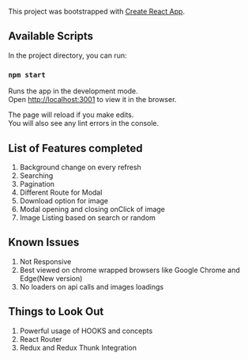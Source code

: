 This project was bootstrapped with [Create React App](https://github.com/facebook/create-react-app).

## Available Scripts

In the project directory, you can run:

### `npm start`

Runs the app in the development mode.<br />
Open [http://localhost:3001](http://localhost:3001) to view it in the browser.

The page will reload if you make edits.<br />
You will also see any lint errors in the console.

## List of Features completed

1. Background change on every refresh
2. Searching
3. Pagination
4. Different Route for Modal
5. Download option for image
6. Modal opening and closing onClick of image
7. Image Listing based on search or random

## Known Issues

1. Not Responsive
2. Best viewed on chrome wrapped browsers like Google Chrome and Edge(New version)
3. No loaders on api calls and images loadings

## Things to Look Out

1. Powerful usage of HOOKS and concepts
2. React Router
3. Redux and Redux Thunk Integration
 


